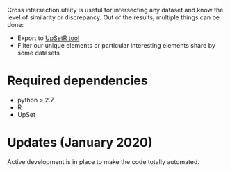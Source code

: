 
Cross intersection utility is useful for intersecting any dataset and know the level of similarity or discrepancy. Out of the results, multiple things can be done:

- Export to [UpSetR tool](https://github.com/hms-dbmi/UpSetR)
- Filter our unique elements or particular interesting elements share by some datasets

# Required dependencies

- python > 2.7
- R 
- UpSet 

# Updates (January 2020) 

Active development is in place to make the code totally automated. 
